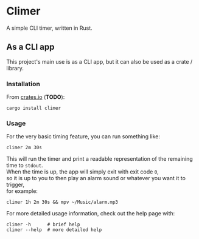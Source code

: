 # Climer
A simple CLI timer, written in Rust.

## As a CLI app
This project's main use is as a CLI app, but it can also be used as a crate / library.

### Installation
From [crates.io] \(__TODO__):
```
cargo install climer
```

### Usage
For the very basic timing feature, you can run something like:
```
climer 2m 30s
```
This will run the timer and print a readable representation of the remaining time to `stdout`.  
When the time is up, the app will simply exit with exit code `0`,  
so it is up to you to then play an alarm sound or whatever you want it to trigger,  
for example:
```
climer 1h 2m 30s && mpv ~/Music/alarm.mp3
```

For more detailed usage information, check out the help page with:
```
climer -h      # brief help
climer --help  # more detailed help
```

[crates.io]: https://crates.io/crates/climer
